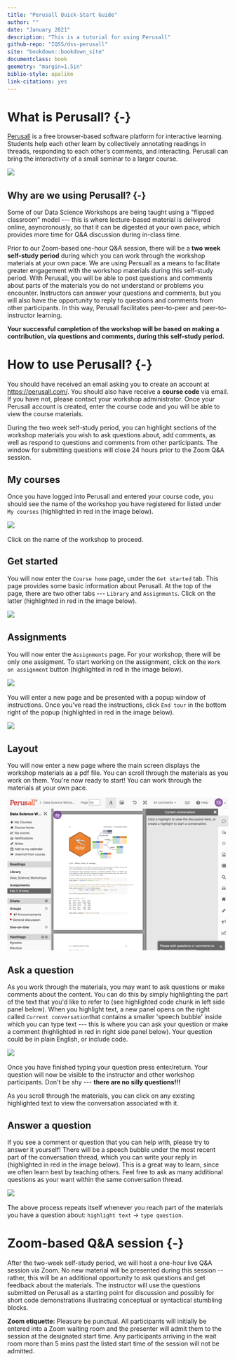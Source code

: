 ```yaml
---
title: "Perusall Quick-Start Guide"
author: ""
date: "January 2021"
description: "This is a tutorial for using Perusall"
github-repo: "IQSS/dss-perusall"
site: "bookdown::bookdown_site"
documentclass: book
geometry: "margin=1.5in"
biblio-style: apalike
link-citations: yes
---
```


# What is Perusall? {-}

[Perusall](https://perusall.com/) is a free browser-based software platform for interactive learning. Students help each other learn by collectively annotating readings in threads, responding to each other’s comments, and interacting. Perusall can bring the interactivity of a small seminar to a larger course.

![](images/perusall_landing_page.png)


## Why are we using Perusall? {-}

Some of our Data Science Workshops are being taught using a "flipped classroom" model --- this is where lecture-based material is delivered online, asyncronously, so that it can be digested at your own pace, which provides more time for Q&A discussion during in-class time. 

Prior to our Zoom-based one-hour Q&A session, there will be a **two week self-study period** during which you can work through the workshop materials at your own pace. We are using Persuall as a means to facilitate greater engagement with the workshop materials during this self-study period. With Perusall, you will be able to post questions and comments about parts of the materials you do not understand or problems you encounter. Instructors can answer your questions and comments, but you will also have the opportunity to reply to questions and comments from other participants. In this way, Perusall facilitates peer-to-peer and peer-to-instructor learning.

**Your successful completion of the workshop will be based on making a contribution, via questions and comments, during this self-study period.**


# How to use Perusall? {-}

You should have received an email asking you to create an account at <https://perusall.com/>. You should also have receive a **course code** via email. If you have not, please contact your workshop administrator. Once your Perusall account is created, enter the course code and you will be able to view the course materials. 

During the two week self-study period, you can highlight sections of the workshop materials you wish to ask questions about, add comments, as well as respond to questions and comments from other participants. The window for submitting questions will close 24 hours prior to the Zoom Q&A session.

## My courses

Once you have logged into Perusall and entered your course code, you should see the name of the workshop you have registered for listed under `My courses` (highlighted in red in the image below). 

![](images/1_my_courses.png)

Click on the name of the workshop to proceed.


## Get started

You will now enter the `Course home` page, under the `Get started` tab. This page provides some basic information about Perusall. At the top of the page, there are two other tabs --- `Library` and `Assignments`. Click on the latter (highlighted in red in the image below).

![](images/2_get_started.png)


## Assignments

You will now enter the `Assignments` page. For your workshop, there will be only one assigment. To start working on the assignment, click on the `Work on assignment` button (highlighted in red in the image below).

![](images/3_assignments.png)

You will enter a new page and be presented with a popup window of instructions. Once you've read the instructions, click `End tour` in the bottom right of the popup (highlighted in red in the image below).

![](images/4_instructions.png)


## Layout

You will now enter a new page where the main screen displays the workshop materials as a pdf file. You can scroll through the materials as you work on them. You're now ready to start! You can work through the materials at your own pace.

![](images/5_layout.png)


## Ask a question

As you work through the materials, you may want to ask questions or make comments about the content. You can do this by simply highlighting the part of the text that you'd like to refer to (see highlighted code chunk in left side panel below). When you highlight text, a new panel opens on the right called `Current conversation`that contains a smaller 'speech bubble' inside which you can type text --- this is where you can ask your question or make a comment (highlighted in red in right side panel below). Your question could be in plain English, or include code. 

![](images/6_ask_question.png)

Once you have finished typing your question press enter/return. Your question will now be visible to the instructor and other workshop participants. Don't be shy --- **there are no silly questions!!!**

As you scroll through the materials, you can click on any existing highlighted text to view the conversation associated with it.


## Answer a question

If you see a comment or question that you can help with, please try to answer it yourself! There will be a speech bubble under the most recent part of the conversation thread, which you can write your reply in (highlighted in red in the image below). This is a great way to learn, since we often learn best by teaching others. Feel free to ask as many additional questions as your want within the same conversation thread.

![](images/7_answer_question.png)

The above process repeats itself whenever you reach part of the materials you have a question about: `highlight text` -> `type question`. 


# Zoom-based Q&A session {-}

After the two-week self-study period, we will host a one-hour live Q&A session via Zoom. No new material will be presented during this session -- rather, this will be an additional opportunity to ask questions and get feedback about the materials. The instructor will use the questions submitted on Perusall as a starting point for discussion and possibly for short code demonstrations illustrating conceptual or syntactical stumbling blocks. 

**Zoom etiquette:** Pleasure be punctual. All participants will initially be entered into a Zoom waiting room and the presenter will admit them to the session at the designated start time. Any participants arriving in the wait room more than 5 mins past the listed start time of the session will not be admitted. 

